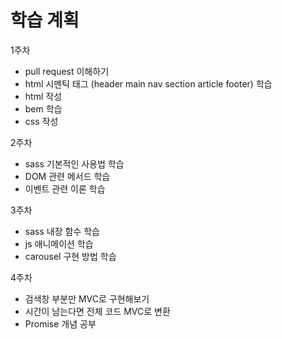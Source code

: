 # 학습 계획

1주차

- pull request 이해하기
- html 시멘틱 태그 (header main nav section article footer) 학습
- html 작성
- bem 학습
- css 작성

2주차

- sass 기본적인 사용법 학습
- DOM 관련 메서드 학습
- 이벤트 관련 이론 학습

3주차

- sass 내장 함수 학습
- js 애니메이션 학습
- carousel 구현 방법 학습

4주차

- 검색창 부분만 MVC로 구현해보기
- 시간이 남는다면 전체 코드 MVC로 변환
- Promise 개념 공부
